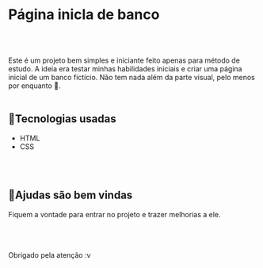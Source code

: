<h1>Página inicla de banco</h1>
<br><br>

Este é um projeto bem simples e iniciante feito apenas para método de estudo. A ideia era testar minhas habilidades iniciais e criar uma página inicial de um banco fictício.
Não tem nada além da parte visual, pelo menos por enquanto 👀.
<br><br>

<h2>🚀Tecnologias usadas</h2>

<ul>
  <li>HTML</li>
  <li>CSS</li>
</ul>
<br><br>

<h2>🤝Ajudas são bem vindas</h2>

Fiquem a vontade para entrar no projeto e trazer melhorias a ele.
<br><br><br><br>

Obrigado pela atenção :v

